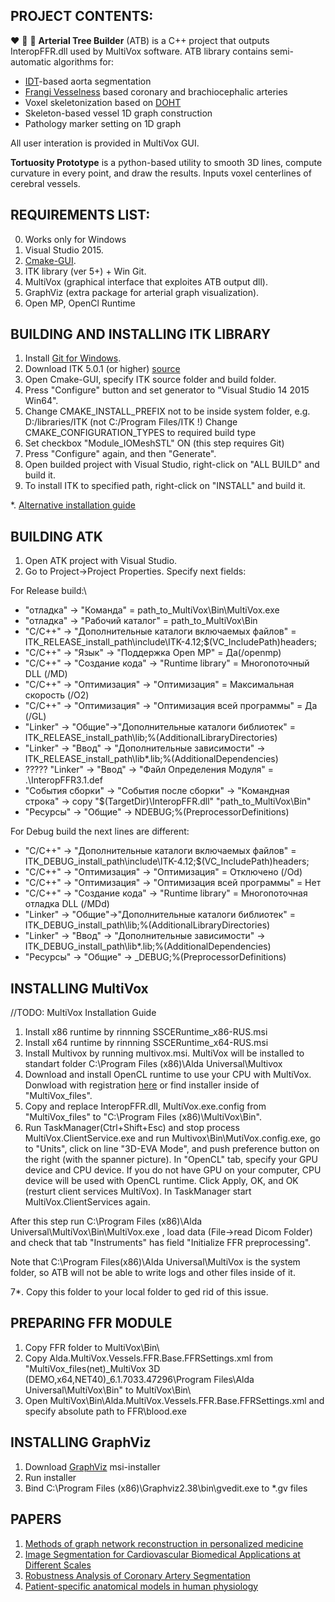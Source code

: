 PROJECT CONTENTS:
--------------
:heart: :deciduous_tree: :construction_worker: **Arterial Tree Builder** (ATB) is a C++ project that outputs InteropFFR.dll used by
MultiVox software. ATB library contains semi-automatic algorithms for:
- [IDT](https://link.springer.com/chapter/10.1007/11744078_35)-based aorta segmentation
- [Frangi Vesselness](https://link.springer.com/chapter/10.1007/BFb0056195) based coronary and brachiocephalic arteries
- Voxel skeletonization based on [DOHT](https://www.sciencedirect.com/science/article/pii/S1077314298906804)
- Skeleton-based vessel 1D graph construction
- Pathology marker setting on 1D graph

All user interation is provided in MultiVox GUI.

**Tortuosity Prototype** is a python-based utility to smooth 3D lines, compute curvature in every point, and draw the results. 
Inputs voxel centerlines of cerebral vessels.

REQUIREMENTS LIST:
--------------
0. Works only for Windows
1. Visual Studio 2015.
2. [Cmake-GUI](https://github.com/Kitware/CMake/releases/download/v3.15.0/cmake-3.15.0-win64-x64.msi).
3. ITK library (ver 5+) + Win Git.
4. MultiVox (graphical interface that exploites ATB output dll).
5. GraphViz (extra package for arterial graph visualization).
6. Open MP, OpenCl Runtime


BUILDING AND INSTALLING ITK LIBRARY
--------------
1. Install [Git for Windows](https://git-scm.com/download/win).
2. Download ITK 5.0.1 (or higher) [source](https://itk.org/ITK/resources/software.html)
3. Open Cmake-GUI, specify ITK source folder and build folder.
4. Press "Configure" button and set generator to "Visual Studio 14 2015 Win64".
5. Change CMAKE_INSTALL_PREFIX not to be inside system folder, 
e.g. D:/libraries/ITK (not C:/Program Files/ITK !)
Change CMAKE_CONFIGURATION_TYPES to required build type
6. Set checkbox "Module_IOMeshSTL" ON (this step requires Git)
7. Press "Configure" again, and then "Generate".
8. Open builded project with Visual Studio, right-click on "ALL BUILD" and build it.
9. To install ITK to specified path, right-click on "INSTALL" and build it.

*. [Alternative installation guide](https://itk.org/Wiki/ITK/Configuring_and_Building/VisualStudio)



BUILDING ATK
------------
1. Open ATK project with Visual Studio.
2. Go to Project->Project Properties. Specify next fields:

For Release build:\\
* "отладка" -> "Команда" = path_to_MultiVox\Bin\MultiVox.exe
* "отладка" -> "Рабочий каталог" = path_to_MultiVox\Bin
* "C/C++" -> "Дополнительные каталоги включаемых файлов" = ITK_RELEASE_install_path\include\ITK-4.12\;$(VC_IncludePath)headers;
* "C/C++" -> "Язык" -> "Поддержка Open MP"  = Да(/openmp)
* "C/C++" -> "Создание кода" -> "Runtime library"  = Многопоточный DLL (/MD)
* "C/C++" -> "Оптимизация" -> "Оптимизация" = Максимальная скорость (/O2)
* "C/C++" -> "Оптимизация" -> "Оптимизация всей программы" = Да (/GL)
* "Linker" -> "Общие"->"Дополнительные каталоги библиотек" = ITK_RELEASE_install_path\lib;%(AdditionalLibraryDirectories)
* "Linker" -> "Ввод" -> "Дополнительные зависимости" -> ITK_RELEASE_install_path\lib\*.lib;%(AdditionalDependencies)
* ????? "Linker" -> "Ввод" -> "Файл Определения Модуля" = .\InteropFFR3.1.def
* "События сборки" -> "События после сборки" -> "Командная строка" -> copy "$(TargetDir)\InteropFFR.dll" "path_to_MultiVox\Bin"
* "Ресурсы" -> "Общие" -> NDEBUG;%(PreprocessorDefinitions)

For Debug build the next lines are different:
* "C/C++" -> "Дополнительные каталоги включаемых файлов" = ITK_DEBUG_install_path\include\ITK-4.12\;$(VC_IncludePath)headers;
* "C/C++" -> "Оптимизация" -> "Оптимизация" = Отключено (/Od)
* "C/C++" -> "Оптимизация" -> "Оптимизация всей программы" = Нет
* "C/C++" -> "Создание кода" -> "Runtime library"  = Многопоточная отладка DLL (/MDd)
* "Linker" -> "Общие"->"Дополнительные каталоги библиотек" = ITK_DEBUG_install_path\lib;%(AdditionalLibraryDirectories)
* "Linker" -> "Ввод" -> "Дополнительные зависимости" -> ITK_DEBUG_install_path\lib\*.lib;%(AdditionalDependencies)
* "Ресурсы" -> "Общие" -> _DEBUG;%(PreprocessorDefinitions)


INSTALLING MultiVox
------------------
//TODO: MultiVox Installation Guide
1. Install x86 runtime by rinnning SSCERuntime_x86-RUS.msi
2. Install x64 runtime by rinnning SSCERuntime_x64-RUS.msi
3. Install Multivox by running multivox.msi. MultiVox will be installed to standart folder C:\Program Files (x86)\Alda Universal\Multivox
4. Download and install OpenCL runtime to use your CPU with MultiVox. Donwload with registration [here](https://software.intel.com/en-us/articles/opencl-drivers) or find installer inside of "MultiVox_files".
5. Copy and replace InteropFFR.dll, MultiVox.exe.config from "MultiVox_files\" to "C:\Program Files (x86)\MultiVox\Bin".
6. Run TaskManager(Ctrl+Shift+Esc) and stop process MultiVox.ClientService.exe and run Multivox\Bin\MutiVox.config.exe, go to "Units", click on line "3D-EVA Mode", and push preference button on the right (with the spanner picture). In "OpenCL" tab, specify your GPU device and CPU device. If you do not have GPU on your computer, CPU device will be used with OpenCL runtime. Click Apply, OK, and OK (resturt client services MultiVox). In TaskManager start MultiVox.ClientServices again.

After this step run C:\Program Files (x86)\Alda Universal\MultiVox\Bin\MultiVox.exe , load data (File->read Dicom Folder)  and check that tab "Instruments" has field "Initialize FFR preprocessing".

Note that C:\Program Files(x86)\Alda Universal\MultiVox is the system folder, so ATB will not be able to write logs and other files inside of it.

7*. Copy this folder to your local folder to ged rid of this issue.


PREPARING FFR MODULE
--------
1. Copy FFR folder to MultiVox\Bin\
2. Copy Alda.MultiVox.Vessels.FFR.Base.FFRSettings.xml from "MultiVox_files\(net)_MultiVox 3D (DEMO,x64,NET40)_6.1.7033.47296\Program Files\Alda Universal\MultiVox\Bin" to MultiVox\Bin\
3. Open MultiVox\Bin\Alda.MultiVox.Vessels.FFR.Base.FFRSettings.xml and specify absolute path to FFR\blood.exe

INSTALLING GraphViz
--------------------
1. Download [GraphViz](https://graphviz.gitlab.io/_pages/Download/Download_windows.html) msi-installer
2. Run installer
3. Bind C:\Program Files (x86)\Graphviz2.38\bin\gvedit.exe to *.gv files



PAPERS
--------
1. [Methods of graph network reconstruction in personalized medicine](https://dodo.inm.ras.ru/research/_media/cnm2754.pdf)
2. [Image Segmentation for Cardiovascular Biomedical Applications at Different Scales](https://pdfs.semanticscholar.org/ced1/7f04d5a58e9fbc04847d935f9bd5b51065d4.pdf)
3. [Robustness Analysis of Coronary Artery Segmentation](https://link.springer.com/chapter/10.1007/978-3-030-06228-6_26)
4. [Patient-specific anatomical models in human physiology](https://dodo.inm.ras.ru/research/_media/rjnamm_vassilevski15.pdf)
